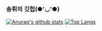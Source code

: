### 송휘의 깃헙(●'◡'●)

 [![Anurag's github stats](https://github-readme-stats.vercel.app/api?username=songhwee1)](https://github.com/anuraghazra/github-readme-stats)
[![Top Langs](https://github-readme-stats.vercel.app/api/top-langs/?username=songhwee1&layout=compact)](https://github.com/anuraghazra/github-readme-stats)
